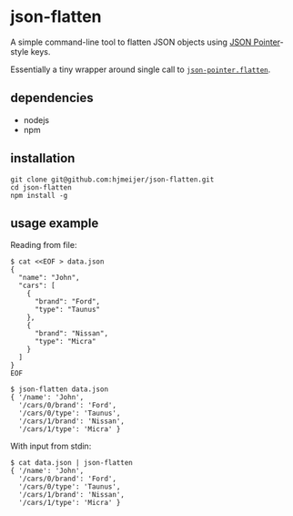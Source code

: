 # json-flatten

A simple command-line tool to flatten JSON objects using [JSON Pointer](https://tools.ietf.org/html/rfc6901)-style keys.

Essentially a tiny wrapper around single call to [`json-pointer.flatten`](https://www.npmjs.com/package/json-pointer).

## dependencies

* nodejs
* npm

## installation

```
git clone git@github.com:hjmeijer/json-flatten.git
cd json-flatten
npm install -g
```

## usage example

Reading from file:

```$bash
$ cat <<EOF > data.json
{
  "name": "John",
  "cars": [
    {
      "brand": "Ford",
      "type": "Taunus"
    },
    {
      "brand": "Nissan",
      "type": "Micra"
    }
  ]
}
EOF

$ json-flatten data.json
{ '/name': 'John',
  '/cars/0/brand': 'Ford',
  '/cars/0/type': 'Taunus',
  '/cars/1/brand': 'Nissan',
  '/cars/1/type': 'Micra' }
```

With input from stdin:

```
$ cat data.json | json-flatten
{ '/name': 'John',
  '/cars/0/brand': 'Ford',
  '/cars/0/type': 'Taunus',
  '/cars/1/brand': 'Nissan',
  '/cars/1/type': 'Micra' }
```
